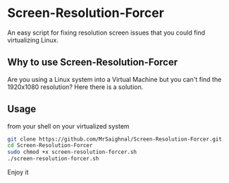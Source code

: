 # Screen-Resolution-Forcer
An easy script for fixing resolution screen issues that you could find virtualizing Linux.

## Why to use Screen-Resolution-Forcer
Are you using a Linux system into a Virtual Machine but you can't find the 1920x1080 resolution? Here there is a solution.

## Usage
from your shell on your virtualized system
```bash
git clone https://github.com/MrSaighnal/Screen-Resolution-Forcer.git
cd Screen-Resolution-Forcer 
sudo chmod +x screen-resolution-forcer.sh
./screen-resolution-forcer.sh

```
Enjoy it
